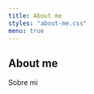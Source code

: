 ```yaml
---
title: About me
styles: "about-me.css"
menu: true
---
```

<section class="section">
    <div class="details-container">
        <h1 class="title">About me</h1>
        <p class="description">Sobre mi</p>
    </div>
    <div class="grid container">
        <div class="image-container">
            <img class="img" src="/images/intermediae/I-2.JPG" alt="">
        </div>
    </div>
</section>